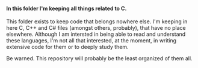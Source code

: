 #### In this folder I'm keeping all things related to C.

This folder exists to keep code that belongs nowhere else.
I'm keeping in here C, C++ and C# files (amongst others, probably), that have no place elsewhere.
Although I am intersted in being able to read and understand these languages, I'm not all that
interested, at the moment, in writing extensive code for them or to deeply study them.

Be warned. This repository will probably be the least organized of them all.
